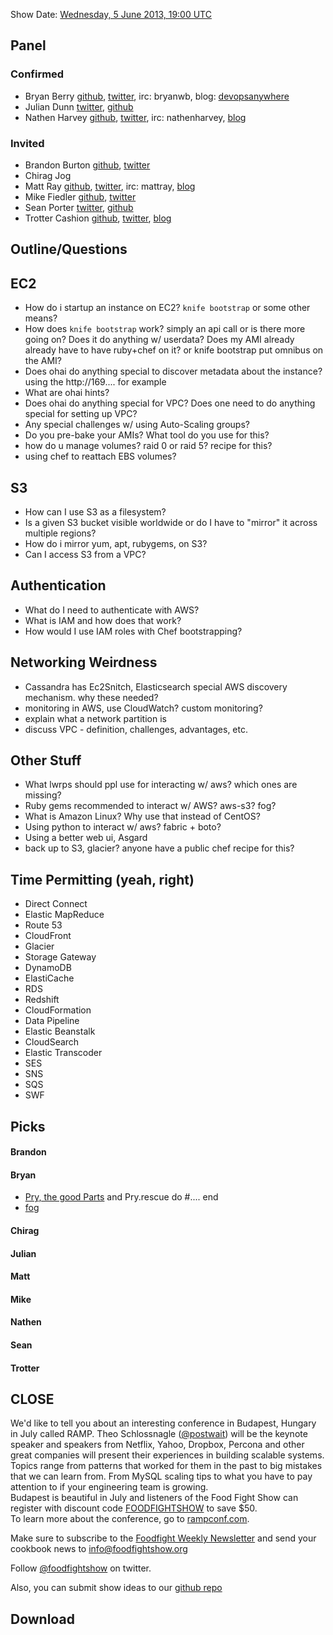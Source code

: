 Show Date:  [Wednesday, 5 June 2013, 19:00 UTC](http://www.timeanddate.com/worldclock/fixedtime.html?msg=Food+Fight+Show+-+AWS&iso=20130605T15&p1=1928)

Panel<a name="panel"></a>
-----

### Confirmed
* Bryan Berry [github](http://github.com/bryanwb), [twitter](http://twitter.com/bryanwb), irc: bryanwb, blog: [devopsanywhere](http://devopsanywhere.blogspot.com)
* Julian Dunn [twitter](https://twitter.com/julian_dunn), [github](https://github.com/juliandunn)
* Nathen Harvey [github](http://github.com/nathenharvey), [twitter](http://twitter.com/nathenharvey), irc: nathenharvey, [blog](http://nathenharvey.com)

### Invited
* Brandon Burton [github](http://github.com/solarce), [twitter](https://twitter.com/solarce)
* Chirag Jog
* Matt Ray [github](http://github.com/mattray), [twitter](http://twitter.com/mattray), irc: mattray, [blog](http://www.leastresistance.net/)
* Mike Fiedler [github](http://github.com/miketheman), [twitter](http://twitter.com/mikefiedler)
* Sean Porter [twitter](https://twitter.com/portertech), [github](https://github.com/portertech)
* Trotter Cashion [github](http://github.com/trotter), [twitter](http://twitter.com/cashion), [blog](http://trottercashion.com)

Outline/Questions
-----------------

EC2
---

* How do i startup an instance on EC2? `knife bootstrap` or some other means?
* How does `knife bootstrap` work? simply an api call or is there more going on? Does it do anything w/ userdata? Does my AMI already 
already have to have ruby+chef on it? or knife bootstrap put omnibus on the AMI?
* Does ohai do anything special to discover metadata about the instance? using the http://169.... for example
* What are ohai hints?
* Does ohai do anything special for VPC? Does one need to do anything special for setting up VPC?
* Any special challenges w/ using Auto-Scaling groups?
* Do you pre-bake your AMIs? What tool do you use for this?
* how do u manage volumes? raid 0 or raid 5? recipe for this?
* using chef to reattach EBS volumes?

S3
---

* How can I use S3 as a filesystem?
* Is a given S3 bucket visible worldwide or do I have to "mirror" it across multiple regions?
* How do i mirror yum, apt, rubygems, on S3?
* Can I access S3 from a VPC?

Authentication
--------------
* What do I need to authenticate with AWS?
* What is IAM and how does that work?
* How would I use IAM roles with Chef bootstrapping?

Networking Weirdness
-------------------

* Cassandra has Ec2Snitch, Elasticsearch special AWS discovery mechanism. why these needed?
* monitoring in AWS, use CloudWatch? custom monitoring?
* explain what a network partition is
* discuss VPC - definition, challenges, advantages, etc.


Other Stuff
-----------

* What lwrps should ppl use for interacting w/ aws? which ones are missing?
* Ruby gems recommended to interact w/ AWS? aws-s3? fog?
* What is Amazon Linux? Why use that instead of CentOS?
* Using python to interact w/ aws? fabric + boto?
* Using a better web ui, Asgard
* back up to S3, glacier? anyone have a public chef recipe for this?

Time Permitting (yeah, right)
----------------------------

* Direct Connect
* Elastic MapReduce
* Route 53
* CloudFront
* Glacier
* Storage Gateway
* DynamoDB
* ElastiCache
* RDS
* Redshift
* CloudFormation
* Data Pipeline
* Elastic Beanstalk
* CloudSearch
* Elastic Transcoder
* SES
* SNS
* SQS
* SWF

Picks<a name="picks"></a>
-----

#### Brandon

#### Bryan  

* [Pry, the good Parts](http://www.confreaks.com/videos/2467-railsconf2013-pry-the-good-parts)
and Pry.rescue do #.... end
* [fog](http://fog.io)

#### Chirag

#### Julian

#### Matt

#### Mike

#### Nathen

#### Sean

#### Trotter

CLOSE
-----

We'd like to tell you about an interesting conference in Budapest, Hungary in July called RAMP. Theo Schlossnagle ([@postwait](http://twitter.com/postwait)) will be the keynote speaker and speakers from Netflix, Yahoo, Dropbox, Percona and other great companies will present their experiences in building scalable systems. Topics range from patterns that worked for them in the past to big mistakes that we can learn from. From MySQL scaling tips to what you have to pay attention to if your engineering team is growing.  
Budapest is beautiful in July and listeners of the Food Fight Show can register with discount code [FOODFIGHTSHOW](http://rampconf.eventbrite.com/?discount=FOODFIGHTSHOW) to save $50.  
To learn more about the conference, go to [rampconf.com](http://rampconf.com).

Make sure to subscribe to the [Foodfight Weekly Newsletter](http://bit.ly/ffsmail) and send your cookbook
news to info@foodfightshow.org

Follow [@foodfightshow](http://twitter.com/foodfightshow) on twitter.

Also, you can submit show ideas to our [github repo](https://github.com/foodfight/showz)



Download
--------
